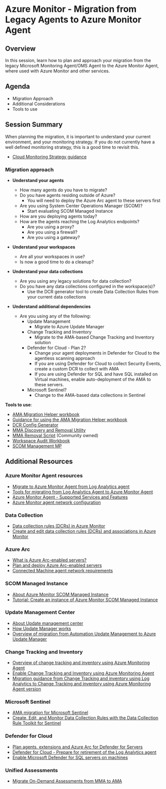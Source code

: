 # Azure Monitor - Migration from Legacy Agents to Azure Monitor Agent

## Overview
In this session, learn how to plan and approach your migration from the legacy Microsoft Monitoring Agent/OMS Agent to the Azure Monitor Agent, where used with Azure Monitor and other services.

## Agenda

* Migration Approach
* Additional Considerations
* Tools to use

## Session Summary

When planning the migration, it is important to understand your current environment, and your monitoring strategy. If you do not currently have a well defined monitoring strategy, this is a good time to revisit this.
* [Cloud Monitoring Strategy guidance](https://learn.microsoft.com/en-us/azure/cloud-adoption-framework/strategy/monitoring-strategy)

### Migration approach
* **Understand your agents**
    * How many agents do you have to migrate?
    * Do you have agents residing outside of Azure?
        * You will need to deploy the Azure Arc agent to these servers first
    * Are you using System Center Operations Manager (SCOM)?
        * Start evaluating SCOM Managed Instance
    * How are you deploying agents today?
    * How are the agents reaching the Log Analytics endpoints?
        * Are you using a proxy?
        * Are you using a firewall?
        * Are you using a gateway?

* **Understand your workspaces**
    * Are all your workspaces in use?
    * Is now a good time to do a cleanup?


* **Understand your data collections**
    * Are you using any legacy solutions for data collection?
    * Do you have any data collections configured in the workspace(s)?
        * Use the DCR generator tool to create Data Collection Rules from your current data collections


* **Understand additional dependencies**
    * Are you using any of the following:
        * Update Management
            * Migrate to Azure Update Manager
        * Change Tracking and Inventory
            * Migrate to the AMA-based Change Tracking and Inventory solution
        * Defender for Cloud - Plan 2?
            * Change your agent deployments in Defender for Cloud to the agentless scanning approach
            * If you are using Defender for Cloud to collect Security Events, create a custom DCR to collect with AMA
            * If you are using Defender for SQL and have SQL installed on Virtual machines, enable auto-deployment of the AMA to these servers.
        * Microsoft Sentinel?
            * Change to the AMA-based data collections in Sentinel


**Tools to use**:
* [AMA Migration Helper workbook](https://portal.azure.com/#view/Microsoft_Azure_Monitoring/AzureMonitoringBrowseBlade/~/workbooks)
* [Guidance for using the AMA Migration Helper workbook](https://learn.microsoft.com/en-us/azure/azure-monitor/agents/azure-monitor-agent-migration-helper-workbook)
* [DCR Config Generator](https://learn.microsoft.com/en-us/azure/azure-monitor/agents/azure-monitor-agent-migration-data-collection-rule-generator)
* [MMA Discovery and Removal Utility](https://learn.microsoft.com/en-us/azure/azure-monitor/agents/azure-monitor-agent-mma-removal-tool)
* [MMA Removal Script](https://github.com/ElanShudnow/AzureCode/tree/main/PowerShell/AzMMARemoval) (Community owned)
* [Workspace Audit Workbook](https://github.com/microsoft/AzureMonitorCommunity/tree/master/Azure%20Services/Log%20Analytics%20workspaces/Workbooks)
* [SCOM Management MP](https://kevinholman.com/2017/05/09/scom-management-mp-making-a-scom-admins-life-a-little-easier/)


## Additional Resources

### Azure Monitor Agent resources
* [Migrate to Azure Monitor Agent from Log Analytics agent](https://learn.microsoft.com/en-us/azure/azure-monitor/agents/azure-monitor-agent-migration)
* [Tools for migrating from Log Analytics Agent to Azure Monitor Agent](https://learn.microsoft.com/en-us/azure/azure-monitor/agents/azure-monitor-agent-migration-tools)
* [Azure Monitor Agent - Supported Services and Features](https://learn.microsoft.com/en-us/azure/azure-monitor/agents/agents-overview#supported-services-and-features)
* [Azure Monitor agent network configuration](https://learn.microsoft.com/en-us/azure/azure-monitor/agents/azure-monitor-agent-network-configuration?tabs=PowerShellWindows)

### Data Collection
* [Data collection rules (DCRs) in Azure Monitor](https://learn.microsoft.com/en-us/azure/azure-monitor/essentials/data-collection-rule-overview)
* [Create and edit data collection rules (DCRs) and associations in Azure Monitor](https://learn.microsoft.com/en-us/azure/azure-monitor/essentials/data-collection-rule-create-edit?tabs=portal)

### Azure Arc
* [What is Azure Arc-enabled servers?](https://learn.microsoft.com/en-us/azure/azure-arc/servers/overview)
* [Plan and deploy Azure Arc-enabled servers](https://learn.microsoft.com/en-us/azure/azure-arc/servers/plan-at-scale-deployment)
* [Connected Machine agent network requirements](https://learn.microsoft.com/en-us/azure/azure-arc/servers/network-requirements?tabs=azure-cloud)


### SCOM Managed Instance
* [About Azure Monitor SCOM Managed Instance](https://learn.microsoft.com/en-us/azure/azure-monitor/scom-manage-instance/overview)
* [Tutorial: Create an instance of Azure Monitor SCOM Managed Instance](https://learn.microsoft.com/en-us/azure/azure-monitor/scom-manage-instance/tutorial-create-scom-managed-instance)

### Update Management Center
* [About Update management center](https://learn.microsoft.com/en-us/azure/update-center/overview)
* [How Update Manager works](https://learn.microsoft.com/en-us/azure/update-manager/workflow-update-manager?tabs=azure-vms%2Cupdate-win)
* [Overview of migration from Automation Update Management to Azure Update Manager](https://learn.microsoft.com/en-us/azure/update-manager/migration-overview?tabs=update-mgmt#azure-portal-experience-preview)

### Change Tracking and Inventory
* [Overview of change tracking and inventory using Azure Monitoring Agent](https://learn.microsoft.com/en-us/azure/automation/change-tracking/overview-monitoring-agent?tabs=win-az-vm)
* [Enable Change Tracking and Inventory using Azure Monitoring Agent](https://learn.microsoft.com/en-us/azure/automation/change-tracking/enable-vms-monitoring-agent?tabs=singlevm%2Carcvm)
* [Migration guidance from Change Tracking and inventory using Log Analytics to Change Tracking and inventory using Azure Monitoring Agent version](https://learn.microsoft.com/en-us/azure/automation/change-tracking/guidance-migration-log-analytics-monitoring-agent?tabs=ct-single-vm%2Climit-single-vm)

### Microsoft Sentinel
* [AMA migration for Microsoft Sentinel](https://learn.microsoft.com/en-us/azure/sentinel/ama-migrate)
* [Create, Edit, and Monitor Data Collection Rules with the Data Collection Rule Toolkit for Sentinel](https://techcommunity.microsoft.com/t5/microsoft-sentinel-blog/create-edit-and-monitor-data-collection-rules-with-the-data/ba-p/3810987)

### Defender for Cloud
* [Plan agents, extensions and Azure Arc for Defender for Servers](https://learn.microsoft.com/en-us/azure/defender-for-cloud/plan-defender-for-servers-agents)
* [Defender for Cloud - Prepare for retirement of the Log Analytics agent](https://learn.microsoft.com/en-us/azure/defender-for-cloud/prepare-deprecation-log-analytics-mma-agent)
* [Enable Microsoft Defender for SQL servers on machines](https://learn.microsoft.com/en-us/azure/defender-for-cloud/defender-for-sql-usage)

### Unified Assessments
* [Migrate On-Demand Assessments from MMA to AMA](https://learn.microsoft.com/en-us/services-hub/unified/health/migration)
